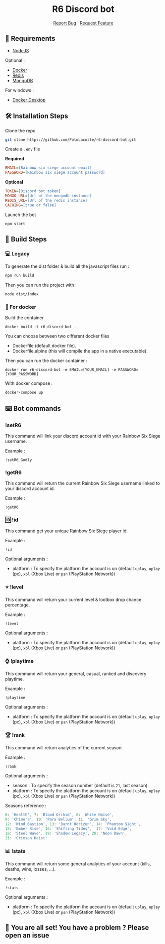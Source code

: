 <h1 align="center">
R6 Discord bot
</h1>

<p align="center">
    <a href="https://github.com/PoloLacoste/r6-discord-bot/issues/new/choose">Report Bug</a>
    ·
    <a href="https://github.com/PoloLacoste/r6-discord-bot/issues/new/choose">Request Feature</a>
</p>

## 🚧 Requirements

- [NodeJS](https://nodejs.org)
  
Optional :

- [Docker](https://www.docker.com)
- [Redis](https://redis.io/)
- [MongoDB](https://www.mongodb.com)

For windows : 
- [Docker Desktop](https://www.docker.com/products/docker-desktop)

## 🛠️ Installation Steps

Clone the repo
```sh
git clone https://github.com/PoloLacoste/r6-discord-bot.git
```

Create a `.env` file

**Required**
```ini
EMAIL=[Rainbow six siege account email]
PASSWORD=[Rainbow six siege account password]
```
**Optional**
```ini
TOKEN=[Discord bot token]
MONGO_URL=[Url of the mongodb instance]
REDIS_URL=[Url of the redis instance]
CACHING=[true or false]
```

Launch the bot
```sh
npm start
```

## 🔧 Build Steps

### 💻 Legacy

To generate the dist folder & build all the javascript files run :

```sh
npm run build
```

Then you can run the project with :

```sh
node dist/index
```

### 🐳 For docker

Build the container

```docker
docker build -t r6-discord-bot .
```

You can choose between two different docker files

- Dockerfile (default docker file).
- Dockerfile.alpine (this will compile the app in a native executable).

Then you can run the docker container :

```docker
docker run r6-discord-bot -e EMAIL=[YOUR_EMAIL] -e PASSWORD=[YOUR_PASSWORD]
```

With docker compose :

```docker
docker-compose up
```

## ⌨️ Bot commands

### !setR6

This command will link your discord account id with your Rainbow Six Siege username.

Example :

```
!setR6 Godly
```

### !getR6

This command will return the current Rainbow Six Siege username linked to your discord account id.

Example :

```
!getR6
```

### 🆔 !id

This command get your unique Rainbow Six Siege player id.

Example :

```
!id
```

Optional arguments :

- platform : To specify the platform the account is on (default `uplay`, `uplay` (pc), `xbl` (Xbox Live) or `psn` (PlayStation Network))

### ⭐ !level

This command will return your current level & lootbox drop chance percentage.

Example :

```
!level
```

Optional arguments :

- platform : To specify the platform the account is on (default `uplay`, `uplay` (pc), `xbl` (Xbox Live) or `psn` (PlayStation Network))

### ⌚ !playtime

This command will return your general, casual, ranked and discovery playtime.

Example :

```
!playtime
```

Optional arguments :

- platform : To specify the platform the account is on (default `uplay`, `uplay` (pc), `xbl` (Xbox Live) or `psn` (PlayStation Network))

### 🏆 !rank

This command will return analytics of the current season.

Example :

```
!rank
```

Optional arguments :

- season : To specify the season number (default is `21`, last season)
- platform : To specify the platform the account is on (default `uplay`, `uplay` (pc), `xbl` (Xbox Live) or `psn` (PlayStation Network))

Seasons reference :
```js
6: 'Health', 7: 'Blood Orchid', 8: 'White Noise',
9: 'Chimera', 10: 'Para Bellum', 11: 'Grim Sky',
12: 'Wind Bastion', 13: 'Burnt Horizon', 14: 'Phantom Sight',
15: 'Ember Rise', 16: 'Shifting Tides',  17: 'Void Edge',
18: 'Steel Wave', 19: 'Shadow Legacy', 20: 'Neon Dawn',
21: 'Crimson Heist'
```

### 📊 !stats

This command will return some general analytics of your account (kills, deaths, wins, losses, ...).

Example :

```
!stats
```

Optional arguments :

- platform : To specify the platform the account is on (default `uplay`, `uplay` (pc), `xbl` (Xbox Live) or `psn` (PlayStation Network))

## 🌟 You are all set! You have a problem ? Please open an issue